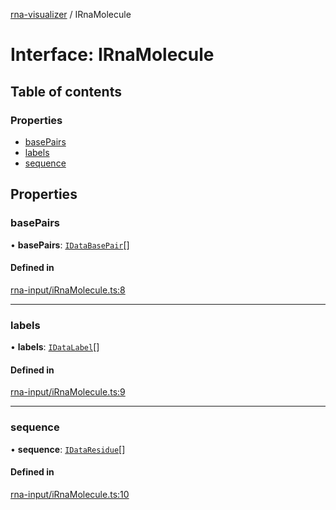 [rna-visualizer](../README.md) / IRnaMolecule

# Interface: IRnaMolecule

## Table of contents

### Properties

- [basePairs](IRnaMolecule.md#basepairs)
- [labels](IRnaMolecule.md#labels)
- [sequence](IRnaMolecule.md#sequence)

## Properties

### basePairs

• **basePairs**: [`IDataBasePair`](IDataBasePair.md)[]

#### Defined in

[rna-input/iRnaMolecule.ts:8](https://github.com/michalhercik/rna-visualizer/blob/febfa3b/lib/src/rna-input/iRnaMolecule.ts#L8)

___

### labels

• **labels**: [`IDataLabel`](IDataLabel.md)[]

#### Defined in

[rna-input/iRnaMolecule.ts:9](https://github.com/michalhercik/rna-visualizer/blob/febfa3b/lib/src/rna-input/iRnaMolecule.ts#L9)

___

### sequence

• **sequence**: [`IDataResidue`](IDataResidue.md)[]

#### Defined in

[rna-input/iRnaMolecule.ts:10](https://github.com/michalhercik/rna-visualizer/blob/febfa3b/lib/src/rna-input/iRnaMolecule.ts#L10)
